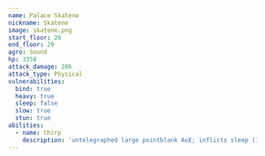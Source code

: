 ```yaml
---
name: Palace Skatene
nickname: Skatene
image: skatene.png
start_floor: 26
end_floor: 29
agro: Sound
hp: 3358
attack_damage: 286
attack_type: Physical
vulnerabilities:
  bind: true
  heavy: true
  sleep: false
  slow: true
  stun: true
abilities:
  - name: Chirp
    description: 'untelegraphed large pointblank AoE; inflicts sleep (15s)'
---
```

